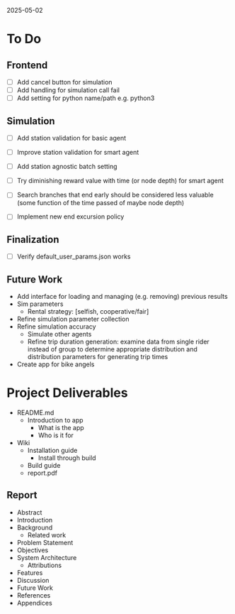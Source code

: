 2025-05-02

# To Do

## Frontend
- [ ] Add cancel button for simulation
- [ ] Add handling for simulation call fail
- [ ] Add setting for python name/path e.g. python3

## Simulation
- [ ] Add station validation for basic agent
- [ ] Improve station validation for smart agent
- [ ] Add station agnostic batch setting

- [ ] Try diminishing reward value with time (or node depth) for smart agent
- [ ] Search branches that end early should be considered less valuable (some function of the time passed of maybe node depth)

- [ ] Implement new end excursion policy

## Finalization
- [ ] Verify default_user_params.json works

## Future Work
- Add interface for loading and managing (e.g. removing) previous results
- Sim parameters
  - Rental strategy: [selfish, cooperative/fair]
- Refine simulation parameter collection
- Refine simulation accuracy
  - Simulate other agents
  - Refine trip duration generation: examine data from single rider instead of group to determine appropriate distribution and distribution parameters for generating trip times
- Create app for bike angels

# Project Deliverables
- README.md
  - Introduction to app
    - What is the app
    - Who is it for
- Wiki
  - Installation guide
    - Install through build
  - Build guide
  - report.pdf

## Report
- Abstract
- Introduction
- Background
  - Related work
- Problem Statement
- Objectives
- System Architecture
  - Attributions
- Features
- Discussion
- Future Work
- References
- Appendices